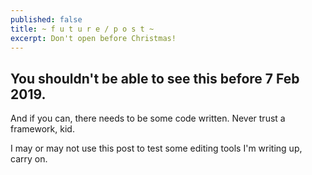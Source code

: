 ```yaml
---
published: false
title: ~ f u t u r e / p o s t ~
excerpt: Don't open before Christmas!
---
```

## You shouldn't be able to see this before 7 Feb 2019.

And if you can, there needs to be some code written. Never trust a framework, kid.

I may or may not use this post to test some editing tools I'm writing up, carry on.

